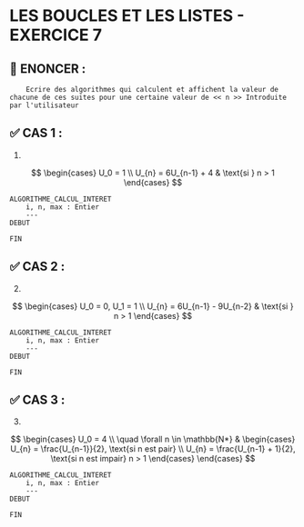 # LES BOUCLES ET LES LISTES - EXERCICE 7

## 🌟 ENONCER :
```
    Ecrire des algorithmes qui calculent et affichent la valeur de chacune de ces suites pour une certaine valeur de << n >> Introduite par l'utilisateur
```


## ✅ CAS 1 :

1. 

```math

\begin{cases} 
    U_0 = 1 \\
    U_{n} = 6U_{n-1} + 4 & \text{si } n > 1
\end{cases}

```

````
ALGORITHME_CALCUL_INTERET
    i, n, max : Entier
    ---
DEBUT
    
FIN 
````

## ✅ CAS 2 :

2. 

```math

\begin{cases} 
    U_0 = 0, U_1 = 1 \\
    U_{n} = 6U_{n-1} - 9U_{n-2} & \text{si } n > 1
\end{cases}

```

````
ALGORITHME_CALCUL_INTERET
    i, n, max : Entier
    ---
DEBUT
    
FIN 
````

## ✅ CAS 3 :

3. 

```math

\begin{cases} 
    U_0 = 4 \\
\quad \forall n \in \mathbb{N*} & 
\begin{cases} 
    U_{n} = \frac{U_{n-1}}{2}, \text{si n est pair} \\
    U_{n} = \frac{U_{n-1} + 1}{2}, \text{si n est impair} n > 1
\end{cases}
\end{cases}


```

````
ALGORITHME_CALCUL_INTERET
    i, n, max : Entier
    ---
DEBUT
    
FIN 
````
